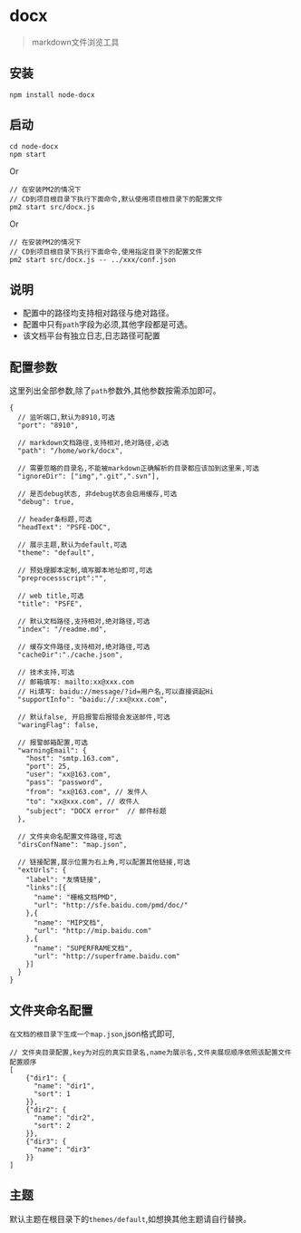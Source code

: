# docx

> markdown文件浏览工具

## 安装

```
npm install node-docx
```

## 启动


```
cd node-docx
npm start
```
Or

```
// 在安装PM2的情况下 
// CD到项目根目录下执行下面命令,默认使用项目根目录下的配置文件
pm2 start src/docx.js
```

Or

```
// 在安装PM2的情况下 
// CD到项目根目录下执行下面命令,使用指定目录下的配置文件
pm2 start src/docx.js -- ../xxx/conf.json
```

## 说明

* 配置中的路径均支持相对路径与绝对路径。
* 配置中只有`path`字段为必须,其他字段都是可选。
* 该文档平台有独立日志,日志路径可配置

## 配置参数

这里列出全部参数,除了`path`参数外,其他参数按需添加即可。

```
{
  // 监听端口,默认为8910,可选
  "port": "8910",

  // markdown文档路径,支持相对,绝对路径,必选
  "path": "/home/work/docx",

  // 需要忽略的目录名,不能被markdown正确解析的目录都应该加到这里来,可选
  "ignoreDir": ["img",".git",".svn"],

  // 是否debug状态, 非debug状态会启用缓存,可选
  "debug": true,

  // header条标题,可选
  "headText": "PSFE-DOC",
  
  // 展示主题,默认为default,可选
  "theme": "default",
  
  // 预处理脚本定制,填写脚本地址即可,可选
  "preprocessscript":"",
    
  // web title,可选
  "title": "PSFE",

  // 默认文档路径,支持相对,绝对路径,可选
  "index": "/readme.md",
  
  // 缓存文件路径,支持相对,绝对路径,可选
  "cacheDir":"./cache.json",
    
  // 技术支持,可选
  // 邮箱填写: mailto:xx@xxx.com
  // Hi填写: baidu://message/?id=用户名,可以直接调起Hi
  "supportInfo": "baidu://:xx@xxx.com",

  // 默认false, 开启报警后报错会发送邮件,可选
  "waringFlag": false,

  // 报警邮箱配置,可选
  "warningEmail": {
    "host": "smtp.163.com",
    "port": 25,
    "user": "xx@163.com",
    "pass": "password",
    "from": "xx@163.com", // 发件人
    "to": "xx@xxx.com", // 收件人
    "subject": "DOCX error"  // 邮件标题
  },
  
  // 文件夹命名配置文件路径,可选
  "dirsConfName": "map.json",

  // 链接配置,展示位置为右上角,可以配置其他链接,可选
  "extUrls": {
    "label": "友情链接",
    "links":[{
      "name": "栅格文档PMD",
      "url": "http://sfe.baidu.com/pmd/doc/"
    },{
      "name": "MIP文档",
      "url": "http://mip.baidu.com"
    },{
      "name": "SUPERFRAME文档",
      "url": "http://superframe.baidu.com"
    }]
  }
}

```

## 文件夹命名配置

`在文档的根目录下生成一个map.json`,json格式即可,

```
// 文件夹目录配置,key为对应的真实目录名,name为展示名,文件夹展现顺序依照该配置文件配置顺序
[
    {"dir1": {
      "name": "dir1",
      "sort": 1
    }},
    {"dir2": {
      "name": "dir2",
      "sort": 2
    }},
    {"dir3": {
      "name": "dir3"
    }}
]
```

## 主题

默认主题在根目录下的`themes/default`,如想换其他主题请自行替换。
